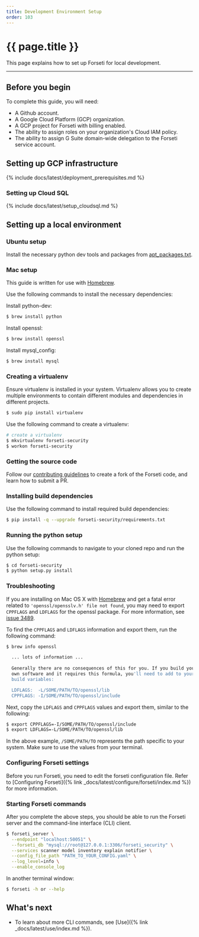 ```yaml
---
title: Development Environment Setup
order: 103
---
```

#  {{ page.title }}

This page explains how to set up Forseti for local development.

---

## Before you begin

To complete this guide, you will need:

* A Github account.
* A Google Cloud Platform (GCP) organization.
* A GCP project for Forseti with billing enabled.
* The ability to assign roles on your organization's Cloud IAM policy.
* The ability to assign G Suite domain-wide delegation to the Forseti service account.

## Setting up GCP infrastructure

{% include docs/latest/deployment_prerequisites.md %}

### Setting up Cloud SQL

{% include docs/latest/setup_cloudsql.md %}

## Setting up a local environment

### Ubuntu setup

Install the necessary python dev tools and packages from [apt_packages.txt](https://github.com/GoogleCloudPlatform/forseti-security/blob/stable/install/dependencies/apt_packages.txt).

### Mac setup

This guide is written for use with [Homebrew](https://brew.sh).

Use the following commands to install the necessary dependencies:

Install python-dev:

  ```bash
  $ brew install python
  ```

Install openssl:

  ```bash
  $ brew install openssl
  ```

Install mysql_config:

  ```bash
  $ brew install mysql
  ```

### Creating a virtualenv

Ensure virtualenv is installed in your system.  Virtualenv allows you to
create multiple environments to contain different modules and dependencies
in different projects.

  ```bash
  $ sudo pip install virtualenv
  ```

Use the following command to create a virtualenv:

  ```bash
  # create a virtualenv
  $ mkvirtualenv forseti-security
  $ workon forseti-security
  ```

### Getting the source code

Follow our [contributing guidelines](https://github.com/GoogleCloudPlatform/forseti-security/blob/stable/.github/CONTRIBUTING.md) to create a fork of the Forseti code, and learn how to submit a PR.

### Installing build dependencies

Use the following command to install required build dependencies:

  ```bash
  $ pip install -q --upgrade forseti-security/requirements.txt
  ```

### Running the python setup

Use the following commands to navigate to your cloned repo and run the python setup:

  ```bash
  $ cd forseti-security
  $ python setup.py install
  ```

### Troubleshooting

If you are installing on Mac OS X with [Homebrew](https://brew.sh/) and get 
a fatal error related to `'openssl/opensslv.h' file not found`, you may need to 
export `CPPFLAGS` and `LDFLAGS` for the openssl package. For more information,
see [issue 3489](https://github.com/pyca/cryptography/issues/3489).

To find the `CPPFLAGS` and `LDFLAGS` information and export them, run the
following command:

  ```bash
  $ brew info openssl
  
    ... lots of information ...
    
    Generally there are no consequences of this for you. If you build your
    own software and it requires this formula, you'll need to add to your
    build variables:

    LDFLAGS:  -L/SOME/PATH/TO/openssl/lib
    CPPFLAGS: -I/SOME/PATH/TO/openssl/include
  ```

Next, copy the `LDFLAGS` and `CPPFLAGS` values and export them, similar to the 
following:

  ```bash
  $ export CPPFLAGS=-I/SOME/PATH/TO/openssl/include
  $ export LDFLAGS=-L/SOME/PATH/TO/openssl/lib
  ```
In the above example, `/SOME/PATH/TO` represents the path specific to your
system. Make sure to use the values from your terminal.

### Configuring Forseti settings

Before you run Forseti, you need to edit the forseti configuration file. 
Refer to [Configuring Forseti]({% link _docs/latest/configure/forseti/index.md %}) 
for more information.

### Starting Forseti commands

After you complete the above steps, you should be able to run the Forseti
server and the command-line interface (CLI) client.

  ```bash
  $ forseti_server \
    --endpoint "localhost:50051" \
    --forseti_db "mysql://root@127.0.0.1:3306/forseti_security" \
    --services scanner model inventory explain notifier \
    --config_file_path "PATH_TO_YOUR_CONFIG.yaml" \
    --log_level=info \
    --enable_console_log
  ```

In another terminal window:

  ```bash
  $ forseti -h or --help
  ```

## What's next

* To learn about more CLI commands, see [Use]({% link _docs/latest/use/index.md %}).
